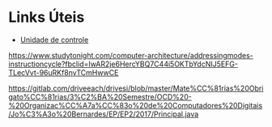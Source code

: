 # Links Úteis
 - [Unidade de controle](https://www.geeksforgeeks.org/computer-organization-control-unit-and-design/)

https://www.studytonight.com/computer-architecture/addressingmodes-instructioncycle?fbclid=IwAR2je6HercYBQ7C44i5OKTbYdcNIJ5EFG-TLecVvt-96uRKf8nyTCmHwwCE

https://gitlab.com/driveeach/drivesi/blob/master/Mate%CC%81rias%20Obrigato%CC%81rias/3%C2%BA%20Semestre/OCD%20-%20Organizac%CC%A7a%CC%83o%20de%20Computadores%20Digitais/Jo%C3%A3o%20Bernardes/EP/EP2/2017/Principal.java
